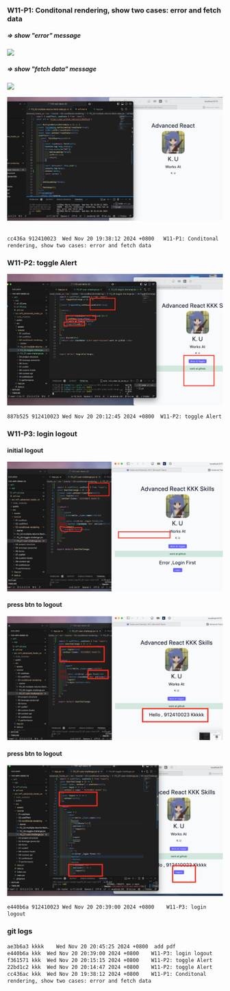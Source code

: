 ### W11-P1: Conditonal rendering, show two cases: error and fetch data
 
##### => show "error" message
 
![](p1-01.png)
 
##### => show "fetch data" message
 
![](p1-02.png)

![](p1-03.png)
 
```

cc436a 912410023  Wed Nov 20 19:38:12 2024 +0800   W11-P1: Conditonal rendering, show two cases: error and fetch data
```


### W11-P2: toggle Alert
 
![](w11-p2.png)
 
```
887b525 912410023 Wed Nov 20 20:12:45 2024 +0800  W11-P2: toggle Alert
```

### W11-P3: login logout
 

 #### initial logout
![](w11-p3-01.png)
#### press btn to  logout
![](w11-p3-02.png)

#### press btn to logout
![](w11-p3-03.png)
 
```
e440b6a 912410023 Wed Nov 20 20:39:00 2024 +0800    W11-P3: login logout
```


### git logs

```
ae3b6a3 kkkk    Wed Nov 20 20:45:25 2024 +0800  add pdf
e440b6a kkk  Wed Nov 20 20:39:00 2024 +0800    W11-P3: login logout
f361571 kkk  Wed Nov 20 20:15:15 2024 +0800    W11-P2: toggle Alert
22bd1c2 kkk  Wed Nov 20 20:14:47 2024 +0800    W11-P2: toggle Alert
cc436ac kkk  Wed Nov 20 19:38:12 2024 +0800    W11-P1: Conditonal rendering, show two cases: error and fetch data
```